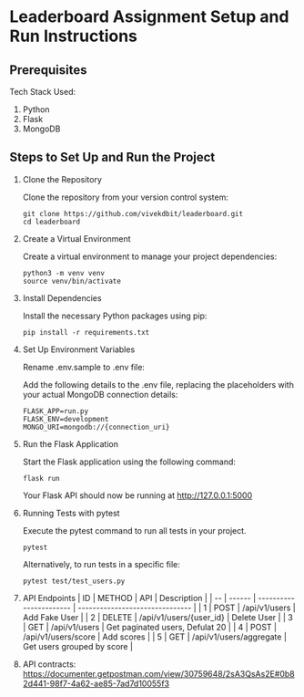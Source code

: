 # Leaderboard Assignment Setup and Run Instructions

## Prerequisites
Tech Stack Used:
1. Python
2. Flask
3. MongoDB

## Steps to Set Up and Run the Project

1. Clone the Repository

    Clone the repository from your version control system:
    ```
    git clone https://github.com/vivekdbit/leaderboard.git
    cd leaderboard
    ```
2. Create a Virtual Environment 
    
    Create a virtual environment to manage your project dependencies:
    ```
    python3 -m venv venv
    source venv/bin/activate
    ```
3. Install Dependencies
    
    Install the necessary Python packages using pip:
    ```
    pip install -r requirements.txt
    ```
4. Set Up Environment Variables
    
    Rename .env.sample to .env file:

    Add the following details to the .env file, replacing the placeholders with your actual MongoDB connection details:
    ```
    FLASK_APP=run.py
    FLASK_ENV=development
    MONGO_URI=mongodb://{connection_uri}
    ```
5. Run the Flask Application

    Start the Flask application using the following command:
    ```
    flask run
    ```
    Your Flask API should now be running at http://127.0.0.1:5000

6. Running Tests with pytest
    
    Execute the pytest command to run all tests in your project.
   ```
   pytest
    ```
    Alternatively, to run tests in a specific file:
    ```
    pytest test/test_users.py
    ```

6. API Endpoints
    | ID | METHOD | API                     | Description                     |
    | -- | ------ | ----------------------- | ------------------------------- |
    | 1  | POST   | /api/v1/users           | Add Fake User                   |
    | 2  | DELETE | /api/v1/users/{user_id} | Delete User                     |
    | 3  | GET    | /api/v1/users           | Get paginated users, Defulat 20 |
    | 4  | POST   | /api/v1/users/score     | Add scores                      |
    | 5  | GET    | /api/v1/users/aggregate | Get users grouped by score      |

7. API contracts: https://documenter.getpostman.com/view/30759648/2sA3QsAs2E#0b82d441-98f7-4a62-ae85-7ad7d10055f3
